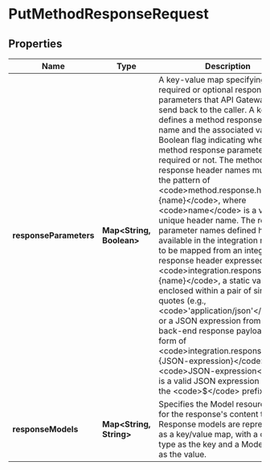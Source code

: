 

# PutMethodResponseRequest


## Properties

| Name | Type | Description | Notes |
|------------ | ------------- | ------------- | -------------|
|**responseParameters** | **Map&lt;String, Boolean&gt;** | A key-value map specifying required or optional response parameters that API Gateway can send back to the caller. A key defines a method response header name and the associated value is a Boolean flag indicating whether the method response parameter is required or not. The method response header names must match the pattern of &lt;code&gt;method.response.header.{name}&lt;/code&gt;, where &lt;code&gt;name&lt;/code&gt; is a valid and unique header name. The response parameter names defined here are available in the integration response to be mapped from an integration response header expressed in &lt;code&gt;integration.response.header.{name}&lt;/code&gt;, a static value enclosed within a pair of single quotes (e.g., &lt;code&gt;&#39;application/json&#39;&lt;/code&gt;), or a JSON expression from the back-end response payload in the form of &lt;code&gt;integration.response.body.{JSON-expression}&lt;/code&gt;, where &lt;code&gt;JSON-expression&lt;/code&gt; is a valid JSON expression without the &lt;code&gt;$&lt;/code&gt; prefix.) |  [optional] |
|**responseModels** | **Map&lt;String, String&gt;** | Specifies the Model resources used for the response&#39;s content type. Response models are represented as a key/value map, with a content type as the key and a Model name as the value. |  [optional] |




